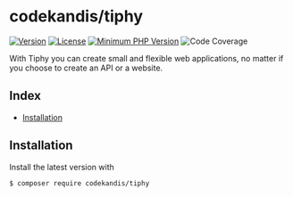 # codekandis/tiphy

[![Version][xtlink-version-badge]][srclink-changelog]
[![License][xtlink-license-badge]][srclink-license]
[![Minimum PHP Version][xtlink-php-version-badge]][xtlink-php-net]
![Code Coverage][xtlink-code-coverage-badge]

With Tiphy you can create small and flexible web applications, no matter if you choose to create an API or a website.

## Index

* [Installation](#installation)

## Installation

Install the latest version with

```bash
$ composer require codekandis/tiphy
```



[xtlink-version-badge]: https://img.shields.io/badge/version-0.28.1-blue.svg
[xtlink-license-badge]: https://img.shields.io/badge/license-MIT-yellow.svg
[xtlink-php-version-badge]: https://img.shields.io/badge/php-%3E%3D%207.4-8892BF.svg
[xtlink-code-coverage-badge]: https://img.shields.io/badge/coverage-0%25-red.svg
[xtlink-php-net]: https://php.net

[srclink-changelog]: ./CHANGELOG.md
[srclink-license]: ./LICENSE
